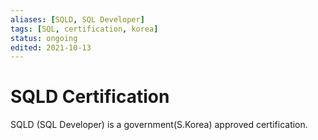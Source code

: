 ```yaml
---
aliases: [SQLD, SQL Developer]
tags: [SQL, certification, korea]
status: ongoing
edited: 2021-10-13
---
```


# SQLD Certification
SQLD (SQL Developer) is a government(S.Korea) approved certification.